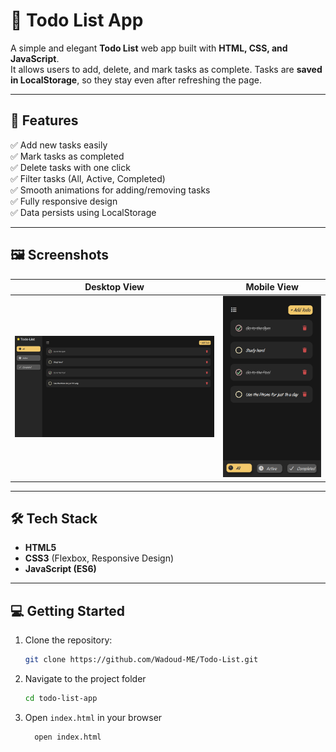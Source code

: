 # 📝 Todo List App

A simple and elegant **Todo List** web app built with **HTML, CSS, and JavaScript**.  
It allows users to add, delete, and mark tasks as complete. Tasks are **saved in LocalStorage**, so they stay even after refreshing the page.

---

## 🚀 Features

✅ Add new tasks easily  
✅ Mark tasks as completed  
✅ Delete tasks with one click  
✅ Filter tasks (All, Active, Completed)  
✅ Smooth animations for adding/removing tasks  
✅ Fully responsive design  
✅ Data persists using LocalStorage  

---

## 🖼️ Screenshots

| Desktop View | Mobile View |
|-------------|------------|
| ![Desktop Screenshot](./screenshots/desktop.png) | ![Mobile Screenshot](./screenshots/mobile.png) |

---

## 🛠️ Tech Stack

- **HTML5**
- **CSS3** (Flexbox, Responsive Design)
- **JavaScript (ES6)**

---


## 💻 Getting Started

1. Clone the repository:
   ```bash
   git clone https://github.com/Wadoud-ME/Todo-List.git
   ```

2. Navigate to the project folder
    ```bash
    cd todo-list-app
    ```

3. Open `index.html` in your browser
    ```bash
      open index.html
    ```